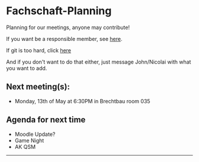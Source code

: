 # Fachschaft-Planning

Planning for our meetings, anyone may contribute!

If you want be a responsible member,  see [here](contributing.md).

If git is too hard, click [here](https://github.com/fs-linguistics/Fachschaft-Planning/issues/new/choose) 

And if you don't want to do that either, just message John/Nicolai with what you want to add. 

## Next meeting(s):

- Monday, 13th of May at 6:30PM in Brechtbau room 035

## Agenda for next time
- Moodle Update?
- Game Night
- AK QSM
---

